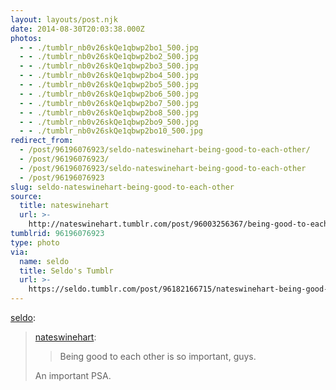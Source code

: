 ```yaml
---
layout: layouts/post.njk
date: 2014-08-30T20:03:38.000Z
photos:
  - - ./tumblr_nb0v26skQe1qbwp2bo1_500.jpg
  - - ./tumblr_nb0v26skQe1qbwp2bo2_500.jpg
  - - ./tumblr_nb0v26skQe1qbwp2bo3_500.jpg
  - - ./tumblr_nb0v26skQe1qbwp2bo4_500.jpg
  - - ./tumblr_nb0v26skQe1qbwp2bo5_500.jpg
  - - ./tumblr_nb0v26skQe1qbwp2bo6_500.jpg
  - - ./tumblr_nb0v26skQe1qbwp2bo7_500.jpg
  - - ./tumblr_nb0v26skQe1qbwp2bo8_500.jpg
  - - ./tumblr_nb0v26skQe1qbwp2bo9_500.jpg
  - - ./tumblr_nb0v26skQe1qbwp2bo10_500.jpg
redirect_from:
  - /post/96196076923/seldo-nateswinehart-being-good-to-each-other/
  - /post/96196076923/
  - /post/96196076923/seldo-nateswinehart-being-good-to-each-other
  - /post/96196076923
slug: seldo-nateswinehart-being-good-to-each-other
source:
  title: nateswinehart
  url: >-
    http://nateswinehart.tumblr.com/post/96003256367/being-good-to-each-other-is-so-important-guys
tumblrid: 96196076923
type: photo
via:
  name: seldo
  title: Seldo's Tumblr
  url: >-
    https://seldo.tumblr.com/post/96182166715/nateswinehart-being-good-to-each-other-is-so
---
```

<p><a href="http://seldo.tumblr.com/post/96182166715/nateswinehart-being-good-to-each-other-is-so" class="tumblr_blog">seldo</a>:</p>

<blockquote><p><a class="tumblr_blog" href="http://nateswinehart.tumblr.com/post/96003256367/being-good-to-each-other-is-so-important-guys">nateswinehart</a>:</p>
<blockquote>
<p>Being good to each other is so important, guys.</p>
</blockquote>
<p>An important PSA.</p></blockquote>
